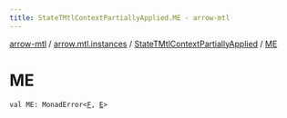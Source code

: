 ```yaml
---
title: StateTMtlContextPartiallyApplied.ME - arrow-mtl
---
```


[arrow-mtl](../../index.html) / [arrow.mtl.instances](../index.html) / [StateTMtlContextPartiallyApplied](index.html) / [ME](./-m-e.html)

# ME

`val ME: MonadError<`[`F`](index.html#F)`, `[`E`](index.html#E)`>`